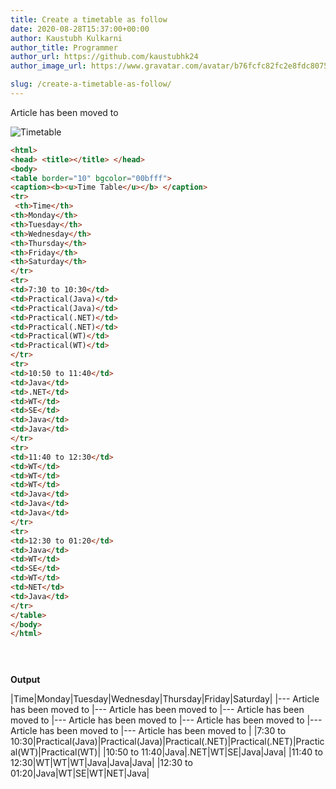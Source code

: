 ```yaml
---
title: Create a timetable as follow
date: 2020-08-28T15:37:00+00:00
author: Kaustubh Kulkarni
author_title: Programmer
author_url: https://github.com/kaustubhk24
author_image_url: https://www.gravatar.com/avatar/b76fcfc82fc2e8fdc8075636f1735f61?s=200

slug: /create-a-timetable-as-follow/
---
```

Article has been moved to


![Timetable](https://1.bp.blogspot.com/-qK3zcfQcmN8/X0kkHmxMXQI/AAAAAAAAfhQ/XNWq6BZGLgMZqNkkbC7c6PSsjG__wQm4wCLcBGAsYHQ/s693/1.png "Timetable")


```html title="index.html"
<html>
<head> <title></title> </head>
<body>
<table border="10" bgcolor="00bfff">
<caption><b><u>Time Table</u></b> </caption>
<tr>
 <th>Time</th>
<th>Monday</th>
<th>Tuesday</th>
<th>Wednesday</th>
<th>Thursday</th>
<th>Friday</th>
<th>Saturday</th>
</tr>
<tr>
<td>7:30 to 10:30</td>
<td>Practical(Java)</td>
<td>Practical(Java)</td>
<td>Practical(.NET)</td>
<td>Practical(.NET)</td>
<td>Practical(WT)</td>
<td>Practical(WT)</td>
</tr>
<tr>
<td>10:50 to 11:40</td>
<td>Java</td>
<td>.NET</td>
<td>WT</td>
<td>SE</td>
<td>Java</td>
<td>Java</td>
</tr>
<tr>
<td>11:40 to 12:30</td>
<td>WT</td>
<td>WT</td>
<td>WT</td>
<td>Java</td>
<td>Java</td>
<td>Java</td>
</tr>
<tr>
<td>12:30 to 01:20</td>
<td>Java</td>
<td>WT</td>
<td>SE</td>
<td>WT</td>
<td>NET</td>
<td>Java</td>
</tr>
</table>
</body>
</html>


 
```

**Output**

|Time|Monday|Tuesday|Wednesday|Thursday|Friday|Saturday|
|---
Article has been moved to |---
Article has been moved to |---
Article has been moved to |---
Article has been moved to |---
Article has been moved to |---
Article has been moved to |---
Article has been moved to |
|7:30 to 10:30|Practical(Java)|Practical(Java)|Practical(.NET)|Practical(.NET)|Practical(WT)|Practical(WT)|
|10:50 to 11:40|Java|.NET|WT|SE|Java|Java|
|11:40 to 12:30|WT|WT|WT|Java|Java|Java|
|12:30 to 01:20|Java|WT|SE|WT|NET|Java|

